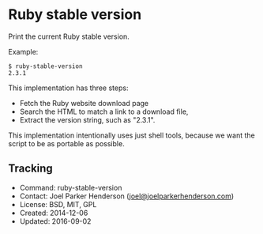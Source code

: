 # Ruby stable version

Print the current Ruby stable version.

Example:

    $ ruby-stable-version
    2.3.1

This implementation has three steps:

  * Fetch the Ruby website download page
  * Search the HTML to match a link to a download file,
  * Extract the version string, such as "2.3.1".

This implementation intentionally uses just shell tools,
because we want the script to be as portable as possible.

## Tracking

* Command: ruby-stable-version
* Contact: Joel Parker Henderson (joel@joelparkerhenderson.com)
* License: BSD, MIT, GPL
* Created: 2014-12-06
* Updated: 2016-09-02
